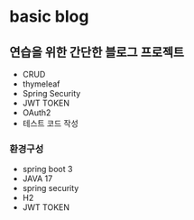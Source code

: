 # basic blog

## 연습을 위한 간단한 블로그 프로젝트

- CRUD
- thymeleaf
- Spring Security
- JWT TOKEN
- OAuth2
- 테스트 코드 작성

### 환경구성

- spring boot 3
- JAVA 17
- spring security
- H2
- JWT TOKEN
